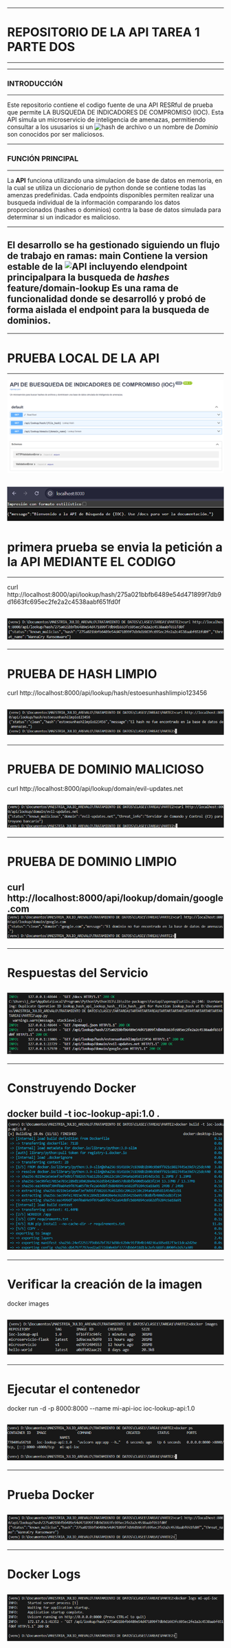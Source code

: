 -----------------------------------------------------------------------
# REPOSITORIO DE LA API TAREA 1 PARTE DOS
-----------------------------------------------------------------------

-----------------------------------------------------------------------
### INTRODUCCIÓN
-----------------------------------------------------------------------
Este repositorio contiene el codigo fuente de una API RESRful de prueba que permite LA BUSQUEDA DE INDICADORES DE COMPROMISO (IOC). Esta API simula un microservicio de inteligencia de amenazas, permitiendo consultar a los ususarios si un ![hash](https://img.shields.io/badge/%20hash-orange) de archivo o un nombre de *Dominio* son conocidos por ser maliciosos.

------------------------------------------------------------------------
### FUNCIÓN PRINCIPAL
------------------------------------------------------------------------
La **API** funciona utilizando una simulacion de base de datos en memoria, en la cual se utiliza un diccionario de python donde se contiene todas las amenzas predefinidas. Cada endpoints disponibles permiten realizar una busqueda individual de la información comparando los datos proporcionados (hashes o dominios) contra la base de datos simulada para determinar si un indicador es malicioso.

-------------------------------------------------------------------------
El desarrollo se ha gestionado siguiendo un flujo de trabajo en ramas:
**main** Contiene la version estable de la ![API](https://img.shields.io/badge/%20API-orange) incluyendo elendpoint principalpara la busqueda de *hashes* 
**feature/domain-lookup** Es una rama de funcionalidad donde se desarrolló y probó de forma aislada el endpoint para la busqueda de dominios.
-------------------------------------------------------------------------

-------------------------------------------------------------------------
# PRUEBA LOCAL DE LA API
-----------------------------------------------------------------------
![alt text](image.png)

![alt text](image-12.png)
-----------------------------------------------------------------------
# primera prueba se envia la petición a la API MEDIANTE EL CODIGO
-----------------------------------------------------------------------
curl http://localhost:8000/api/lookup/hash/275a021bbfb6489e54d471899f7db9d1663fc695ec2fe2a2c4538aabf651fd0f

![alt text](image-1.png)
-----------------------------------------------------------------------
-----------------------------------------------------------------------
# PRUEBA DE HASH LIMPIO

curl http://localhost:8000/api/lookup/hash/estoesunhashlimpio123456

![alt text](image-2.png)
-----------------------------------------------------------------------
-----------------------------------------------------------------------
# PRUEBA DE DOMINIO MALICIOSO

curl http://localhost:8000/api/lookup/domain/evil-updates.net

![alt text](image-3.png)
-----------------------------------------------------------------------
-----------------------------------------------------------------------
# PRUEBA DE DOMINIO LIMPIO
curl http://localhost:8000/api/lookup/domain/google.com
![alt text](image-5.png)
-----------------------------------------------------------------------
-----------------------------------------------------------------------
# Respuestas del Servicio
![alt text](image-6.png)
-----------------------------------------------------------------------
-----------------------------------------------------------------------
# Construyendo Docker

docker build -t ioc-lookup-api:1.0 . 
![alt text](image-7.png)
-----------------------------------------------------------------------
-----------------------------------------------------------------------
# Verificar la creación de la imagen
docker images

![alt text](image-8.png)
-----------------------------------------------------------------------
-----------------------------------------------------------------------
# Ejecutar el contenedor 
docker run -d -p 8000:8000 --name mi-api-ioc ioc-lookup-api:1.0

![alt text](image-9.png)
-----------------------------------------------------------------------
-----------------------------------------------------------------------
# Prueba Docker 

![alt text](image-10.png)
-----------------------------------------------------------------------
-----------------------------------------------------------------------
# Docker Logs

![alt text](image-11.png)
-----------------------------------------------------------------------